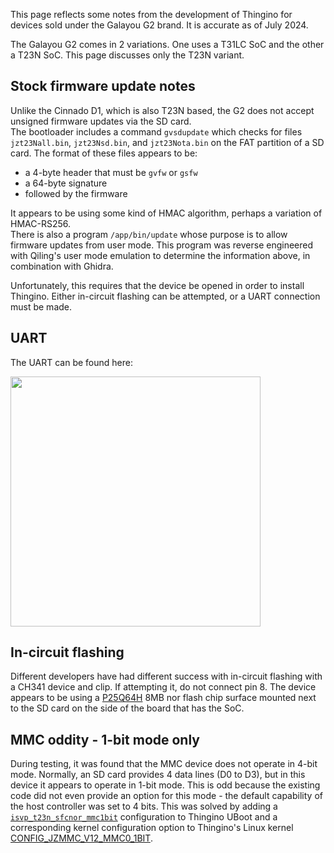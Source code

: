 This page reflects some notes from the development of Thingino for devices sold under the Galayou G2 brand. It is accurate as of July 2024.

The Galayou G2 comes in 2 variations. One uses a T31LC SoC and the 
other a T23N SoC.  This page discusses only the T23N variant.

## Stock firmware update notes
 
Unlike the Cinnado D1, which is also T23N based, the G2 does not accept unsigned firmware updates via the SD card.  
The bootloader includes a command `gvsdupdate` which checks for files `jzt23Nall.bin`, `jzt23Nsd.bin`, and `jzt23Nota.bin`
on the FAT partition of a SD card.  The format of these files appears to be:

- a 4-byte header that must be `gvfw` or `gsfw`
- a 64-byte signature
- followed by the firmware 

It appears to be using some kind of HMAC algorithm, perhaps a variation of HMAC-RS256.  
There is also a program `/app/bin/update` whose purpose is to allow firmware updates from user mode. This program was reverse engineered
with Qiling's user mode emulation to determine the information above, in combination with Ghidra.

Unfortunately, this requires that the device be opened in order to install Thingino. Either in-circuit flashing can be attempted, or a UART connection must be made.

## UART

The UART can be found here:

<img src="https://github.com/user-attachments/assets/25fc9137-381d-49f1-9af3-0ffdf1bebeb3" width="400">

## In-circuit flashing

Different developers have had different success with in-circuit flashing with a CH341 device and clip.
If attempting it, do not connect pin 8. The device appears to be using a [P25Q64H](https://www.puyasemi.com/download_path/%E6%95%B0%E6%8D%AE%E6%89%8B%E5%86%8C/Flash/P25Q64H_Datasheet_V1.4.pdf) 8MB nor flash chip surface mounted next to the 
SD card on the side of the board that has the SoC.  

## MMC oddity - 1-bit mode only

During testing, it was found that the MMC device does not operate in 4-bit mode.  Normally, an SD card provides 4 data lines (D0 to D3),
but in this device it appears to operate in 1-bit mode.  This is odd because the existing code did not even provide an option for this mode - the default capability of the host controller was set to 4 bits.  This was solved by adding a [`isvp_t23n_sfcnor_mmc1bit`](https://github.com/gtxaspec/u-boot-ingenic/commit/40303cc4e9c4f790ca235f972066c5c9a2bb778e) configuration to Thingino UBoot and a corresponding kernel configuration option to Thingino's Linux kernel [CONFIG_JZMMC_V12_MMC0_1BIT](https://github.com/gtxaspec/thingino-linux/commit/a4417fd29af2f77a2b303bccb969b49c105fedc0).
